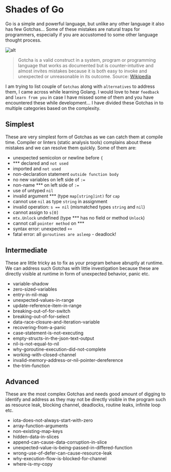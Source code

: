 # Shades of Go

Go is a simple and powerful language, but unlike any other language it also has few Gotchas… Some of these mistakes are natural traps for programmers, especially if you are accustomed to some other language thought process.

![alt](https://confusedcoders.com/wp-content/uploads/2016/10/golang.jpg)

> Gotcha is a valid construct in a system, program or programming language that works as documented but is counter-intuitive and almost invites mistakes because it is both easy to invoke and unexpected or unreasonable in its outcome.
Source: [Wikipedia](https://en.wikipedia.org/wiki/Gotcha_(programming))

I am trying to list couple of `Gotchas` along with `alternatives` to address them, I came across while learning Golang. I would love to hear `feedback` and `learn from you` in case I have missed some of them and you have encountered these while development… I have divided these Gotchas in to multiple categories based on the complexity.  

## Simplest

These are very simplest form of Gotchas as we can catch them at compile time. Compiler or linters (static analysis tools) complains about these mistakes and we can resolve them quickly. Some of them are:  

- unexpected semicolon or newline before `{`
- *** declared and `not used`
- imported and `not used`
- non-declaration statement `outside function body`
- no new variables on left side of `:=`
- non-name *** on left side of `:=`
- use of untyped `nil`
- invalid argument *** (type `map[string]int)` for `cap`
- cannot use `nil` as type `string` in assignment
- invalid operation: `s == nil` (mismatched types `string` and `nil`)
- cannot assign to `s[0]`
- `mtx.Unlock` undefined (type *** has no field or method `Unlock`)
- cannot call `pointer method` on ***
- syntax error: unexpected `++`
- fatal error: all `goroutines are asleep` - deadlock!

## Intermediate

These are little tricky as to fix as your program behave abruptly at runtime. We can address such Gotchas with little investigation because these are directly visible at runtime in form of unexpected behavior, panic etc.

- variable-shadow
- zero-sized-variables
- entry-in-nil-map
- unexpected-values-in-range
- update-reference-item-in-range
- breaking-out-of-for-switch
- breaking-out-of-for-select
- data-race-closure-and-iteration-variable
- recovering-from-a-panic
- case-statement-is-not-executing
- empty-structs-in-the-json-text-output
- nil-is-not-equal-to-nil
- why-goroutine-execution-did-not-complete
- working-with-closed-channel
- invalid-memory-address-or-nil-pointer-dereference
- the-trim-function

## Advanced

These are the most complex Gotchas and needs good amount of digging to identify and address as they may not be directly visible in the program such as resource leak, blocking channel, deadlocks, routine leaks, infinite loop etc.

- iota-does-not-always-start-with-zero
- array-function-arguments
- non-existing-map-keys
- hidden-data-in-slices
- append-can-cause-data-corruption-in-slice
- unexpected-value-is-being-passed-in-differed-function
- wrong-use-of-defer-can-cause-resource-leak
- why-execution-flow-is-blocked-for-channel
- where-is-my-copy

